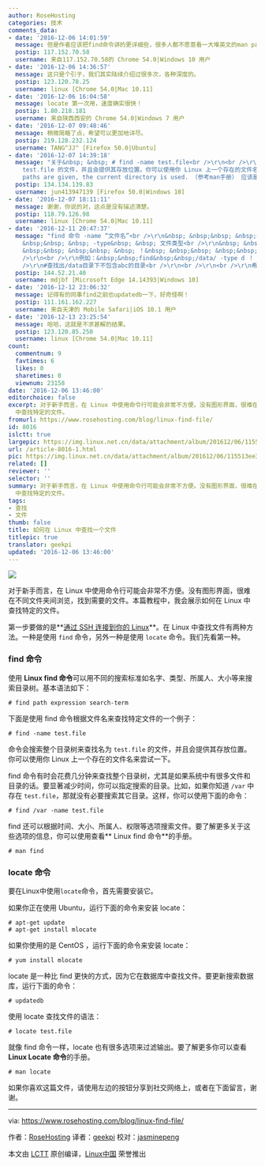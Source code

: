 ```yaml
---
author: RoseHosting
categories: 技术
comments_data:
- date: '2016-12-06 14:01:59'
  message: 但是作者应该把find命令讲的更详细些，很多人都不愿意看一大堆英文的man page的
  postip: 117.152.70.58
  username: 来自117.152.70.58的 Chrome 54.0|Windows 10 用户
- date: '2016-12-06 14:36:57'
  message: 这只是个引子，我们其实陆续介绍过很多次，各种深度的。
  postip: 123.120.78.25
  username: linux [Chrome 54.0|Mac 10.11]
- date: '2016-12-06 16:04:58'
  message: locate 第一次用，速度确实很快！
  postip: 1.80.218.181
  username: 来自陕西西安的 Chrome 54.0|Windows 7 用户
- date: '2016-12-07 09:48:46'
  message: 稍微简略了点，希望可以更加地详尽。
  postip: 219.128.232.124
  username: TANG^JJ^ [Firefox 50.0|Ubuntu]
- date: '2016-12-07 14:39:18'
  message: "关于&nbsp; &nbsp; # find -name test.file<br />\r\n<br />\r\n命令会搜索整个目录树来查找名为
    test.file 的文件，并且会提供其存放位置。你可以使用你 Linux 上一个存在的文件名来尝试一下<br />\r\n<br />\r\nIf&nbsp;&nbsp;no
    paths are given, the current directory is used. （参考man手册） 应该是当前的目录树"
  postip: 134.134.139.83
  username: jun413947139 [Firefox 50.0|Windows 10]
- date: '2016-12-07 18:11:11'
  message: 谢谢，你说的对，这点是没有描述清楚。
  postip: 118.79.126.98
  username: linux [Chrome 54.0|Mac 10.11]
- date: '2016-12-11 20:47:37'
  message: "find 命令 -name “文件名”<br />\r\n&nbsp; &nbsp;&nbsp; &nbsp;&nbsp; &nbsp;&nbsp;
    &nbsp;&nbsp; &nbsp; -type&nbsp; &nbsp; 文件类型<br />\r\n&nbsp; &nbsp;&nbsp; &nbsp;&nbsp;
    &nbsp;&nbsp; &nbsp;&nbsp; &nbsp; ！&nbsp; &nbsp;&nbsp; &nbsp;&nbsp; &nbsp;取反<br
    />\r\n<br />\r\n例如：&nbsp;&nbsp;find&nbsp;&nbsp;/data/ -type d ！ -name &quot;abc&quot;<br
    />\r\n#查找出/data目录下不包含abc的目录<br />\r\n<br />\r\n<br />\r\n希望对大家有用"
  postip: 144.52.21.40
  username: mdjbf [Microsoft Edge 14.14393|Windows 10]
- date: '2016-12-12 23:06:32'
  message: 记得有的同事find之前也updatedb一下，好奇怪啊！
  postip: 111.161.162.227
  username: 来自天津的 Mobile Safari|iOS 10.1 用户
- date: '2016-12-13 23:25:54'
  message: 哈哈，这就是不求甚解的结果。
  postip: 123.120.85.250
  username: linux [Chrome 54.0|Mac 10.11]
count:
  commentnum: 9
  favtimes: 6
  likes: 0
  sharetimes: 0
  viewnum: 23158
date: '2016-12-06 13:46:00'
editorchoice: false
excerpt: 对于新手而言，在 Linux 中使用命令行可能会非常不方便。没有图形界面，很难在不同文件夹间浏览，找到需要的文件。本篇教程中，我会展示如何在 Linux
  中查找特定的文件。
fromurl: https://www.rosehosting.com/blog/linux-find-file/
id: 8016
islctt: true
largepic: https://img.linux.net.cn/data/attachment/album/201612/06/115513ee3se45f5es8z93e.jpg
url: /article-8016-1.html
pic: https://img.linux.net.cn/data/attachment/album/201612/06/115513ee3se45f5es8z93e.jpg.thumb.jpg
related: []
reviewer: ''
selector: ''
summary: 对于新手而言，在 Linux 中使用命令行可能会非常不方便。没有图形界面，很难在不同文件夹间浏览，找到需要的文件。本篇教程中，我会展示如何在 Linux
  中查找特定的文件。
tags:
- 查找
- 文件
thumb: false
title: 如何在 Linux 中查找一个文件
titlepic: true
translator: geekpi
updated: '2016-12-06 13:46:00'
---
```


![](/data/attachment/album/201612/06/115513ee3se45f5es8z93e.jpg)


对于新手而言，在 Linux 中使用命令行可能会非常不方便。没有图形界面，很难在不同文件夹间浏览，找到需要的文件。本篇教程中，我会展示如何在 Linux 中查找特定的文件。


第一步要做的是**[通过 SSH 连接到你的 Linux](https://www.rosehosting.com/blog/connect-to-your-linux-vps-via-ssh/)**。在 Linux 中查找文件有两种方法。一种是使用 `find` 命令，另外一种是使用 `locate` 命令。我们先看第一种。


### find 命令


使用 **Linux find 命令**可以用不同的搜索标准如名字、类型、所属人、大小等来搜索目录树。基本语法如下：



```
# find path expression search-term

```

下面是使用 find 命令根据文件名来查找特定文件的一个例子：



```
# find -name test.file

```

命令会搜索整个目录树来查找名为 `test.file` 的文件，并且会提供其存放位置。你可以使用你 Linux 上一个存在的文件名来尝试一下。


find 命令有时会花费几分钟来查找整个目录树，尤其是如果系统中有很多文件和目录的话。要显著减少时间，你可以指定搜索的目录。比如，如果你知道 `/var` 中存在 `test.file`，那就没有必要搜索其它目录。这样，你可以使用下面的命令：



```
# find /var -name test.file

```

find 还可以根据时间、大小、所属人、权限等选项搜索文件。要了解更多关于这些选项的信息，你可以使用查看\*\* Linux find 命令\*\*的手册。



```
# man find

```

### locate 命令


要在Linux中使用`locate`命令，首先需要安装它。


如果你正在使用 Ubuntu，运行下面的命令来安装 locate：



```
# apt-get update
# apt-get install mlocate

```

如果你使用的是 CentOS ，运行下面的命令来安装 locate：



```
# yum install mlocate

```

locate 是一种比 find 更快的方式，因为它在数据库中查找文件。要更新搜索数据库，运行下面的命令：



```
# updatedb

```

使用 locate 查找文件的语法：



```
# locate test.file

```

就像 find 命令一样，locate 也有很多选项来过滤输出。要了解更多你可以查看**Linux Locate 命令**的手册。



```
# man locate

```

如果你喜欢这篇文件，请使用左边的按钮分享到社交网络上，或者在下面留言，谢谢。




---


via: <https://www.rosehosting.com/blog/linux-find-file/>


作者：[RoseHosting](https://www.rosehosting.com/blog/linux-find-file/) 译者：[geekpi](https://github.com/geekpi) 校对：[jasminepeng](https://github.com/jasminepeng)


本文由 [LCTT](https://github.com/LCTT/TranslateProject) 原创编译，[Linux中国](https://linux.cn/) 荣誉推出
